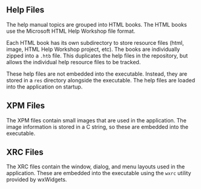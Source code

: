 ## Help Files
The help manual topics are grouped into HTML books. The HTML books use the
Microsoft HTML Help Workshop file format.

Each HTML book has its own subdirectory to store resource files (html, image,
HTML Help Workshop project, etc). The books are individually zipped into a
`.htb` file. This duplicates the help files in the repository, but allows the
individual help resource files to be tracked.

These help files are not embedded into the executable. Instead, they are stored
in a `res` directory alongside the executable. The help files are loaded into
the application on startup.

## XPM Files
The XPM files contain small images that are used in the application. The image
information is stored in a C string, so these are embedded into the executable.

## XRC Files
The XRC files contain the window, dialog, and menu layouts used in the
application. These are embedded into the executable using the `wxrc` utility
provided by wxWidgets.
